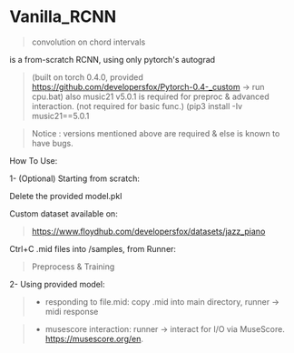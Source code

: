 # Vanilla_RCNN
>convolution on chord intervals


is a from-scratch RCNN, using only pytorch's autograd 

>(built on torch 0.4.0, provided https://github.com/developersfox/Pytorch-0.4-_custom -> 
run cpu.bat)
also music21 v5.0.1 is required for preproc 
& advanced interaction. (not required for basic func.)
(pip3 install -Iv music21==5.0.1


>Notice : versions mentioned above are required & else is known to have bugs.


How To Use:


1- (Optional) Starting from scratch:

Delete the provided model.pkl

Custom dataset available on:
>https://www.floydhub.com/developersfox/datasets/jazz_piano

Ctrl+C .mid files into /samples,
from Runner:
  >Preprocess &
  >Training
  
 
2- Using provided model:


>- responding to file.mid: copy .mid into main directory, runner -> midi response


>- musescore interaction: runner -> interact for I/O via MuseScore. https://musescore.org/en.



